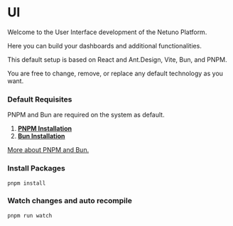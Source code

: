 
# UI

Welcome to the User Interface development of the Netuno Platform.

Here you can build your dashboards and additional functionalities.

This default setup is based on React and Ant.Design, Vite, Bun, and PNPM.

You are free to change, remove, or replace any default technology as you want.

### Default Requisites

PNPM and Bun are required on the system as default.

1. [**PNPM Installation**](https://pnpm.io/installation)
2. [**Bun Installation**](https://bun.sh/docs/installation)

[More about PNPM and Bun.](https://doc.netuno.org/docs/academy/website/pnpm-bun/)

### Install Packages

`pnpm install`

### Watch changes and auto recompile

`pnpm run watch`
